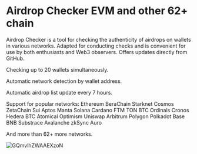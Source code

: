 # Airdrop Checker EVM and other 62+ chain
Airdrop Checker is a tool for checking the authenticity of airdrops on wallets in various networks.
Adapted for conducting checks and is convenient for use by both enthusiasts and Web3 observers.
Offers updates directly from GitHub.

Checking up to 20 wallets simultaneously.

Automatic network detection by wallet address.

Automatic airdrop list update every 7 hours.

Support for popular networks:
Ethereum  BeraChain  Starknet
Cosmos  ZetaChain  Sui
Aptos  Manta  Solana
Cardano  FTM  TON
BTC Ordinals  Cronos  Hedera
BTC Atomical  Optimism  Uniswap
Arbitrum  Polygon  Polkadot
Base  BNB  Substrace
Avalanche  zkSync  Auro

And more than 62+ more networks.


![GQmvlhZWAAEXzoN](https://github.com/user-attachments/assets/b1609a3d-0604-438d-b4d6-1e4ab4341986)
